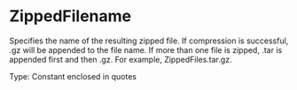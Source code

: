 # ZippedFilename

Specifies the name of the resulting zipped file. If compression is successful, .gz will be appended to the file name. If more than one file is zipped, .tar is appended first and then .gz. For example, ZippedFiles.tar.gz.

Type: Constant enclosed in quotes
